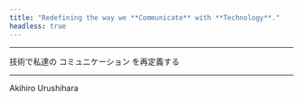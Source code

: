 ```yaml
---
title: "Redefining the way we **Communicate** with **Technology**."
headless: true
---
```


---

<span style="display: inline-block">技術で私達の</span>
<span style="display: inline-block">コミュニケーション</span>
<span style="display: inline-block">を再定義する</span>

---

Akihiro Urushihara

